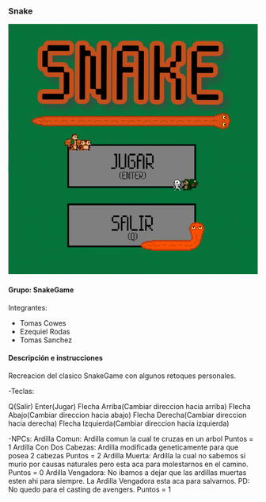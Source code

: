 ### Snake

![capturaJuego](assets/InicioSnakeFinal.png)

#### Grupo: SnakeGame

Integrantes:

- Tomas Cowes
- Ezequiel Rodas
- Tomas Sanchez

#### Descripción e instrucciones

Recreacion del clasico SnakeGame con algunos retoques personales.

-Teclas:
	
Q(Salir)
Enter(Jugar)
Flecha Arriba(Cambiar direccion hacia arriba)
Flecha Abajo(Cambiar direccion hacia abajo)
Flecha Derecha(Cambiar direccion hacia derecha)
Flecha Izquierda(Cambiar direccion hacia izquierda)
	
-NPCs:
Ardilla Comun: Ardilla comun la cual te cruzas en un arbol
Puntos = 1
Ardilla Con Dos Cabezas: Ardilla modificada geneticamente para que posea 2 cabezas
Puntos = 2
Ardilla Muerta: Ardilla la cual no sabemos si murio por causas naturales pero esta aca para molestarnos en el camino.
Puntos = 0
Ardilla Vengadora: No ibamos a dejar que las ardillas muertas esten ahi para siempre. La Ardilla Vengadora esta aca para salvarnos.
PD: No quedo para el casting de avengers.
Puntos = 1